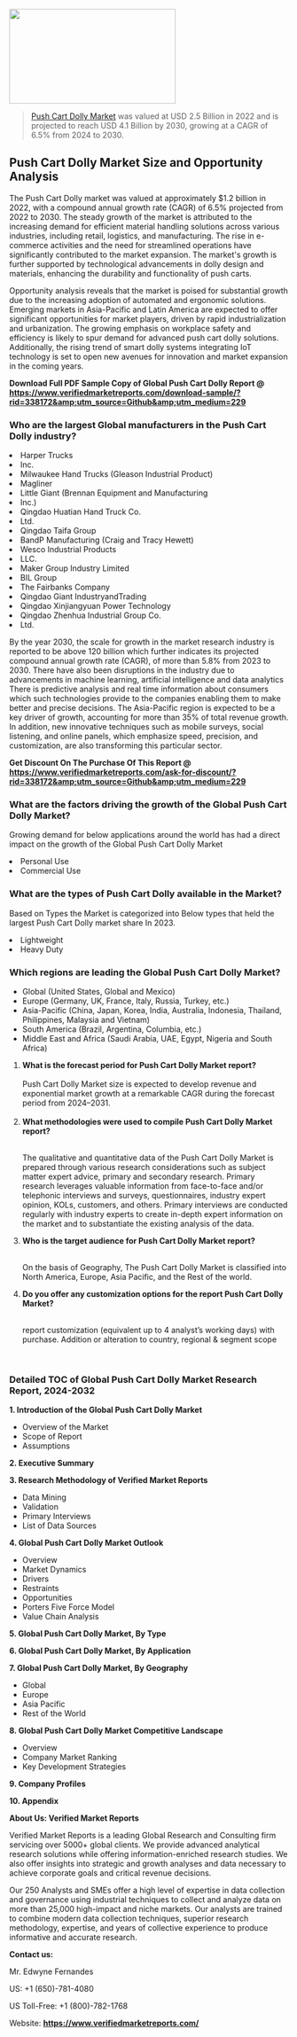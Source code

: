 <img src="https://ffe5etoiles.com/wp-content/uploads/2024/12/MST1-300x171.png" alt="" width="300" height="171" class="alignnone size-medium wp-image-20088" /><blockquote><p><p><a href="https://www.verifiedmarketreports.com/download-sample/?rid=338172&utm_source=Github&utm_medium=229" target="_blank">Push Cart Dolly Market</a> was valued at USD 2.5 Billion in 2022 and is projected to reach USD 4.1 Billion by 2030, growing at a CAGR of 6.5% from 2024 to 2030.</p></blockquote><p><h2>Push Cart Dolly Market Size and Opportunity Analysis</h2><p>The Push Cart Dolly market was valued at approximately $1.2 billion in 2022, with a compound annual growth rate (CAGR) of 6.5% projected from 2022 to 2030. The steady growth of the market is attributed to the increasing demand for efficient material handling solutions across various industries, including retail, logistics, and manufacturing. The rise in e-commerce activities and the need for streamlined operations have significantly contributed to the market expansion. The market's growth is further supported by technological advancements in dolly design and materials, enhancing the durability and functionality of push carts.</p><p>Opportunity analysis reveals that the market is poised for substantial growth due to the increasing adoption of automated and ergonomic solutions. Emerging markets in Asia-Pacific and Latin America are expected to offer significant opportunities for market players, driven by rapid industrialization and urbanization. The growing emphasis on workplace safety and efficiency is likely to spur demand for advanced push cart dolly solutions. Additionally, the rising trend of smart dolly systems integrating IoT technology is set to open new avenues for innovation and market expansion in the coming years.</p></p><p class=""><strong>Download Full PDF Sample Copy of Global Push Cart Dolly Report @ <a href="https://www.verifiedmarketreports.com/download-sample/?rid=338172&amp;utm_source=Github&amp;utm_medium=229" target="_blank">https://www.verifiedmarketreports.com/download-sample/?rid=338172&amp;utm_source=Github&amp;utm_medium=229</a></strong></p><h3 id="" class="">Who are the largest Global manufacturers in the Push Cart Dolly industry?</h3><p><li>Harper Trucks</li><li> Inc.</li><li> Milwaukee Hand Trucks (Gleason Industrial Product)</li><li> Magliner</li><li> Little Giant (Brennan Equipment and Manufacturing</li><li> Inc.)</li><li> Qingdao Huatian Hand Truck Co.</li><li> Ltd.</li><li> Qingdao Taifa Group</li><li> BandP Manufacturing (Craig and Tracy Hewett)</li><li> Wesco Industrial Products</li><li> LLC.</li><li> Maker Group Industry Limited</li><li> BIL Group</li><li> The Fairbanks Company</li><li> Qingdao Giant IndustryandTrading</li><li> Qingdao Xinjiangyuan Power Technology</li><li> Qingdao Zhenhua Industrial Group Co.</li><li> Ltd.</li></p><div class=""><div class="" dir="" data-message-author-role="" data-message-id="" data-message-model-slug=""><div class=""><div class=""><div class=""><div class="" dir="" data-message-author-role="" data-message-id="" data-message-model-slug=""><div class=""><div class=""><p>By the year 2030, the scale for growth in the market research industry is reported to be above 120 billion which further indicates its projected compound annual growth rate (CAGR), of more than 5.8% from 2023 to 2030. There have also been disruptions in the industry due to advancements in machine learning, artificial intelligence and data analytics There is predictive analysis and real time information about consumers which such technologies provide to the companies enabling them to make better and precise decisions. The Asia-Pacific region is expected to be a key driver of growth, accounting for more than 35% of total revenue growth. In addition, new innovative techniques such as mobile surveys, social listening, and online panels, which emphasize speed, precision, and customization, are also transforming this particular sector.</p><p><strong>Get Discount On The Purchase Of This Report @&nbsp; <a href="https://www.verifiedmarketreports.com/ask-for-discount/?rid=338172&amp;utm_source=Github&amp;utm_medium=229" target="_blank">https://www.verifiedmarketreports.com/ask-for-discount/?rid=338172&amp;utm_source=Github&amp;utm_medium=229</a></strong></p></div></div></div></div></div></div></div></div><h3 id="" class="">What are the factors driving the growth of the Global Push Cart Dolly Market?</h3><p id="" class="">Growing demand for below applications around the world has had a direct impact on the growth of the Global Push Cart Dolly Market</p><p id="" class=""><li>Personal Use</li><li> Commercial Use</li></p><h3 id="" class="">What are the types of Push Cart Dolly available in the Market?</h3><p id="" class="">Based on Types the Market is categorized into Below types that held the largest Push Cart Dolly market share In 2023.</p><p id="" class=""><li>Lightweight</li><li> Heavy Duty</li></p><h3 id="" class="">Which regions are leading the Global Push Cart Dolly Market?</h3><ul><li>Global (United States, Global and Mexico)</li><li>Europe (Germany, UK, France, Italy, Russia, Turkey, etc.)</li><li>Asia-Pacific (China, Japan, Korea, India, Australia, Indonesia, Thailand, Philippines, Malaysia and Vietnam)</li><li>South America (Brazil, Argentina, Columbia, etc.)</li><li>Middle East and Africa (Saudi Arabia, UAE, Egypt, Nigeria and South Africa)</li></ul><p><ol><li><strong>What is the forecast period for Push Cart Dolly Market report?<br /></strong><br /><span data-sheets-root="1" data-sheets-value="{&quot;1&quot;:2,&quot;2&quot;:&quot;XXXX size is expected to develop revenue and exponential market growth at a remarkable CAGR during the forecast period from 2024&ndash;2030.&quot;}" data-sheets-userformat="{&quot;2&quot;:12674,&quot;4&quot;:{&quot;1&quot;:2,&quot;2&quot;:16776960},&quot;10&quot;:2,&quot;11&quot;:0,&quot;15&quot;:&quot;Arial&quot;,&quot;16&quot;:12}">Push Cart Dolly Market size is expected to develop revenue and exponential market growth at a remarkable CAGR during the forecast period from 2024&ndash;2031.</span><br /><br /></li><li><strong>What methodologies were used to compile Push Cart Dolly Market report?<br /><br /></strong><p>The qualitative and quantitative data of the&nbsp;Push Cart Dolly Market is prepared through various research considerations such as subject matter expert advice, primary and secondary research. Primary research leverages valuable information from face-to-face and/or telephonic interviews and surveys, questionnaires, industry expert opinion, KOLs, customers, and others. Primary interviews are conducted regularly with industry experts to create in-depth expert information on the market and to substantiate the existing analysis of the data.&nbsp;</p></li><li><strong>Who is the target audience for Push Cart Dolly Market report?<br /><br /></strong><p>On the basis of Geography, The&nbsp;Push Cart Dolly Market is classified into North America, Europe, Asia Pacific, and the Rest of the world.</p></li><li><strong>Do you offer any customization options for the report Push Cart Dolly Market?<br /><br /></strong><p>report customization (equivalent up to 4 analyst&rsquo;s working days) with purchase. Addition or alteration to country, regional &amp; segment scope</p><p>&nbsp;</p></li></ol></p><h3 id="" class="">Detailed TOC of Global Push Cart Dolly Market Research Report, 2024-2032</h3><p id="" class=""><strong>1. Introduction of the Global Push Cart Dolly Market</strong></p><ul><li>Overview of the Market</li><li>Scope of Report</li><li>Assumptions</li></ul><p id="" class=""><strong>2. Executive Summary</strong></p><p id="" class=""><strong>3. Research Methodology of&nbsp;Verified Market Reports</strong></p><ul><li>Data Mining</li><li>Validation</li><li>Primary Interviews</li><li>List of Data Sources</li></ul><p id="" class=""><strong>4. Global Push Cart Dolly Market Outlook</strong></p><ul><li>Overview</li><li>Market Dynamics</li><li>Drivers</li><li>Restraints</li><li>Opportunities</li><li>Porters Five Force Model</li><li>Value Chain Analysis</li></ul><p id="" class=""><strong>5. Global Push Cart Dolly Market, By&nbsp;Type</strong></p><p id="" class=""><strong>6. Global Push Cart Dolly Market, By Application</strong></p><p id="" class=""><strong>7. Global Push Cart Dolly Market, By Geography</strong></p><ul><li>Global</li><li>Europe</li><li>Asia Pacific</li><li>Rest of the World</li></ul><p id="" class=""><strong>8. Global Push Cart Dolly Market Competitive Landscape</strong></p><ul><li>Overview</li><li>Company Market Ranking</li><li>Key Development Strategies</li></ul><p id="" class=""><strong>9. Company Profiles</strong></p><p id="" class=""><strong>10. Appendix</strong></p><p id="" class=""><strong>About Us: Verified Market Reports</strong></p><p id="" class="">Verified Market Reports is a leading Global Research and Consulting firm servicing over 5000+ global clients. We provide advanced analytical research solutions while offering information-enriched research studies. We also offer insights into strategic and growth analyses and data necessary to achieve corporate goals and critical revenue decisions.</p><p id="" class="">Our 250 Analysts and SMEs offer a high level of expertise in data collection and governance using industrial techniques to collect and analyze data on more than 25,000 high-impact and niche markets. Our analysts are trained to combine modern data collection techniques, superior research methodology, expertise, and years of collective experience to produce informative and accurate research.</p><p id="" class=""><strong>Contact us:</strong></p><p id="" class="">Mr. Edwyne Fernandes</p><p id="" class="">US: +1 (650)-781-4080</p><p id="" class="">US Toll-Free: +1 (800)-782-1768</p><p id="" class="">Website: <a target="" data-test-app-aware-link=""><strong>https://www.verifiedmarketreports.com/</strong></a></p>
